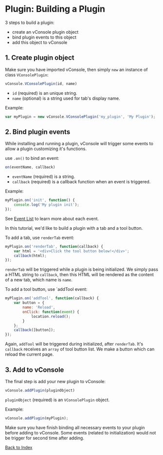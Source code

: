 Plugin: Building a Plugin
==============================

3 steps to build a plugin:

- create an vConsole plugin object
- bind plugin events to this object
- add this object to vConsole


## 1. Create plugin object

Make sure you have imported vConsole, then simply `new` an instance of class `VConsolePlugin`:

```javascript
vConsole.VConsolePlugin(id, name)
```

- `id` (required) is an unique string.
- `name` (optional) is a string used for tab's display name.



Example:

```javascript
var myPlugin = new vConsole.VConsolePlugin('my_plugin', 'My Plugin');
```


## 2. Bind plugin events

While installing and running a plugin, vConsole will trigger some events to allow a plugin customizing it's functions.

use `.on()` to bind an event:

```javascript
on(eventName, callback)
```

- `eventName` (required) is a string.
- `callback` (required) is a callback function when an event is triggered.



Example:

```javascript
myPlugin.on('init', function() {
	console.log('My plugin init');
});
```

See [Event List](./plugin_event_list.md) to learn more about each event.



In this tutorial, we'd like to build a plugin with a tab and a tool button.

To add a tab, use `renderTab` event:

```javascript
myPlugin.on('renderTab', function(callback) {
	var html = '<div>Click the tool button below!</div>';
	callback(html);
});
```

`renderTab` will be triggered while a plugin is being initialized. We simply pass a HTML string to `callback`, then this HTML will be rendered as the content of a new tab, which name is `name`.

To add a tool button, use `addTool event:

```javascript
myPlugin.on('addTool', function(callback) {
	var button = {
		name: 'Reload',
		onClick: function(event) {
			location.reload();
		}
	};
	callback([button]);
});
```

Again, `addTool` will be triggered during initialized, after `renderTab`. It's `callback` receives an `array` of tool button list. We make a button which can reload the current page.


## 3. Add to vConsole

The final step is add your new plugin to vConsole:

```javascript
vConsole.addPlugin(pluginObject)
```

`pluginObject` (required) is an `VConsolePlugin` object.

Example:

```javascript
vConsole.addPlugin(myPlugin);
```

Make sure you have finish binding all necessary events to your plugin before adding to vConsole. Some events (related to initialization) would not be trigger for second time after adding.


[Back to Index](./a_doc_index.md)